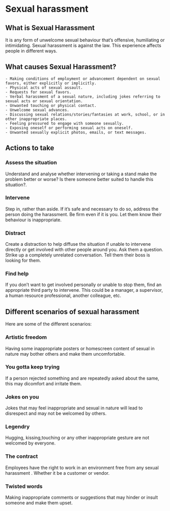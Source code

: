 # Sexual harassment #

## What is Sexual Harassment ##

It is any form of unwelcome sexual behaviour that’s offensive, humiliating or intimidating. Sexual harassment is against the law. This experience affects people in different ways.

## What causes Sexual Harassment? ##

    - Making conditions of employment or advancement dependent on sexual favors, either explicitly or implicitly.
    - Physical acts of sexual assault.
    - Requests for sexual favors.
    - Verbal harassment of a sexual nature, including jokes referring to sexual acts or sexual orientation.
    - Unwanted touching or physical contact.
    - Unwelcome sexual advances.
    - Discussing sexual relations/stories/fantasies at work, school, or in other inappropriate places.
    - Feeling pressured to engage with someone sexually.
    - Exposing oneself or performing sexual acts on oneself.
    - Unwanted sexually explicit photos, emails, or text messages.

## Actions to take ##

### Assess the situation ###

Understand and analyse whether intervening or taking a stand make the problem better or worse? Is there someone better suited to handle this situation?.

### Intervene ###

Step in, rather than aside. If it’s safe and necessary to do so, address the person doing the harassment. Be firm even if it is you. Let them know their behaviour is inappropriate.

### Distract ###

Create a distraction to help diffuse the situation if unable to intervene directly or get involved with other people around you. Ask them a question. Strike up a completely unrelated conversation. Tell them their boss is looking for them.

### Find help ###

If you don’t want to get involved personally or unable to stop them, find an appropriate third party to intervene. This could be a manager, a supervisor, a human resource professional, another colleague, etc.

## Different scenarios of sexual harassment ##

Here are some of the different scenarios:

### Artistic freedom ###

Having some inappropriate posters or homescreen content of sexual in nature may bother others and make them uncomfortable.

### You gotta keep trying ###

If a person rejected something and are repeatedly asked about the same, this may dicomfort and irritate them.

### Jokes on you ###

Jokes that may feel inappropriate and sexual in nature will lead to disrespect and may not be welcomed by others.

### Legendry ###

Hugging, kissing,touching or any other inappropriate gesture are not welcomed by everyone.

### The contract ###

Employees have the right to work in an environment free from any sexual harassment . Whether it be a customer or vendor.

### Twisted words ###

Making inappropriate comments or suggestions that may hinder or insult someone and make them upset.

